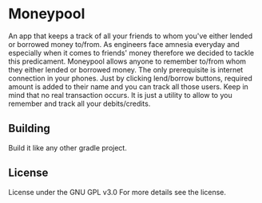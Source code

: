 # Moneypool
An app that keeps a track of all your friends to whom you've either lended or borrowed money to/from.
As engineers face amnesia everyday and especially when it comes to friends' money therefore we decided to tackle this predicament. Moneypool allows anyone to remember to/from whom they either lended or borrowed money.
The only prerequisite is internet connection in your phones. Just by clicking lend/borrow buttons, required amount is added to their name and you can track all those users.
Keep in mind that no real transaction occurs. It is just a utility to allow to you remember and track all your debits/credits.
## Building
Build it like any other gradle project.
## License
License under the GNU GPL v3.0
For more details see the license.